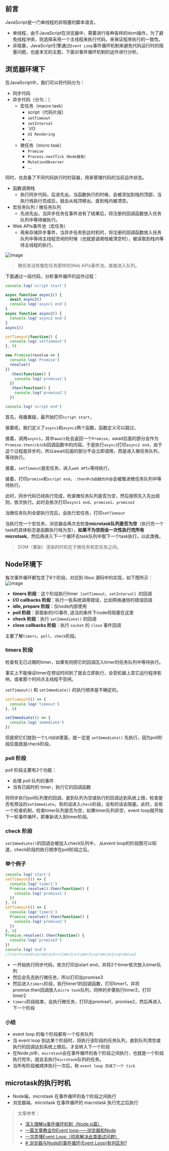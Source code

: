 ## 前言

JavaScript是一门单线程的非阻塞的脚本语言。
- 单线程，由于JavaScript在浏览器中，需要进行各种各样的dom操作，为了避免线程冲突，则选择采用一个主线程来执行代码，来保证程序执行的一致性。
- 非阻塞，JavaScript引擎通过`Event Loop`事件循环机制来避免代码运行时的阻塞问题，也是本文的主题，下面对事件循环机制的运作进行分析。

## 浏览器环境下

在JavaScript中，我们可以将代码分为：
- 同步代码
- 异步代码（分为：）
	- 宏任务（macro task）
		- script（代码片段）
		- `setTimeout`
		- `setInterval`
		- `I/O
		- `UI Rendering`
		- ...
	- 微任务（micro task）
		- `Promise`
		- `Process.nextTick（Node独有）`
		- `MutationObserver`
		- ...

同时，也具备了不同代码执行时的容器，用来管理代码的当前运作状态。
- 函数调用栈
	- 执行同步代码，后进先出，当函数执行的时候，会被添加到栈的顶部，当执行栈执行完成后，就会从栈顶移出，直到栈内被清空。
- 宏任务队列 / 微任务队列
	- 先进先出，当异步任务在事件池有了结果后，将注册的回调函数放入任务队列中等待被执行。
- Web APIs事件池（宏任务）
	- 用来存储异步事件，当异步任务到达时机时，将注册的回调函数放入任务队列中等待主线程空闲的时候（也就是调用栈被清空时），被读取到栈内等待主线程的执行。

![image](https://cdn.jsdelivr.net/gh/Merlin218/image-storage@master/picX/image.15vawwy79ucg.webp)

>微任务没有像宏任务那样的Web APIs事件池，直接进入队列。

下面通过一段代码，分析事件循环的运作过程：

```js
console.log('script start')

async function async1() {
  await async2()
  console.log('async1 end')
}
async function async2() {
  console.log('async2 end') 
}
async1()

setTimeout(function() {
  console.log('setTimeout')
}, 0)

new Promise(resolve => {
  console.log('Promise')
  resolve()
})
  .then(function() {
    console.log('promise1')
  })
  .then(function() {
    console.log('promise2')
  })

console.log('script end')
```

首先，毋庸置疑，最开始打印`script start`，

接着呢，我们定义了`async1`和`async2`两个函数，函数定义可以跳过，

接着，调用`async1`，其中`await`处会返回一个`Promise`，await后面的部分会作为`Promise.then(cb)`cb回调函数中的内容。于是执行`async2`打印`async2 end`，由于这个过程是异步的，所以await后面的部分不会立即调用，而是进入微任务队列，等待执行。

接着，`setTimeout`是宏任务，进入`web APIs`等待执行。

接着，打印`promise`和`script end`，`.then中cb函数的内容`会被推进微任务队列中等待执行。

此时，同步代码已经执行完成，检查微任务队列是否为空，然后按照先入先出规则，依次执行。此时会依次打印`async1 end`、`promise1`、`promise2`

当微任务队列全部执行完后，会执行宏任务，打印`setTimeout`

当执行完一个宏任务，浏览器会再次去检查**microtask队列是否为空**（执行完一个task的具体标志是函数执行栈为空），**如果不为空则会一次性执行完所有microtask**。然后再进入下一个循环去task队列中取下一个task执行，以此类推。

> DOM（重新）渲染的时机在于微任务和宏任务之间。

## Node环境下

每次事件循环都包含了6个阶段，对应到 libuv 源码中的实现，如下图所示：
![image](http://lynnelv.github.io/img/article/event-loop/node-libuv.png)

-   **timers 阶段**：这个阶段执行timer（`setTimeout`、`setInterval`）的回调
-   **I/O callbacks 阶段**：执行一些系统调用错误，比如网络通信的错误回调
-   **idle, prepare 阶段**：仅node内部使用
-   **poll 阶段**：获取新的I/O事件, 适当的条件下node将阻塞在这里
-   **check 阶段**：执行 `setImmediate()` 的回调
-   **close callbacks 阶段**：执行 `socket` 的 `close` 事件回调

主要了解`timers`、`poll`、`check`阶段。

### timers 阶段

检查有无已过期的timer，如果有则把它的回调压入timer的任务队列中等待执行。

事实上不能保证timer在预设时间到了就会立即执行，会受机器上其它运行程序影响，或者那个时间点主线程不空闲。

`setTimeout()` 和 `setImmediate()` 的执行顺序是不确定的。

```javascript
setTimeout(() => {
  console.log('timeout')
}, 0)

setImmediate(() => {
  console.log('immediate')
})
```

但是把它们放到一个`I/O回调`里面，就一定是 `setImmediate()` 先执行，因为poll阶段后面就是check阶段。

### poll 阶段

poll 阶段主要有2个功能：

-   处理 poll 队列的事件
-   当有已超时的 timer，执行它的回调函数

将同步执行poll队列里的回调，直到队列为空或执行的回调达到系统上限，检查是否有预设的`setImmediate`，有的话进入`check`阶段，没有的话会阻塞。此时，会有一个检查机制，检查timer队列是否为空，如果timer队列非空，event loop就开始下一轮事件循环，即重新进入到timer阶段。

### check 阶段

`setImmediate()`的回调会被加入check队列中， 从event loop的阶段图可以知道，check阶段的执行顺序在poll阶段之后。

### 举个例子

```js
console.log('start')
setTimeout(() => {
  console.log('timer1')
  Promise.resolve().then(function() {
    console.log('promise1')
  })
}, 0)
setTimeout(() => {
  console.log('timer2')
  Promise.resolve().then(function() {
    console.log('promise2')
  })
}, 0)
Promise.resolve().then(function() {
  console.log('promise3')
})
console.log('end')
//start=>end=>promise3=>timer1=>timer2=>promise1=>promise2
```

-   一开始执行同步代码，依次打印出start end，并将2个timer依次放入timer队列
-   然后会先去执行微任务，所以打印出promise3
-   然后进入`timers`阶段，执行timer1的回调函数，打印timer1，并将promise.then回调放入`micro task`队列，同样的步骤执行timer2，打印timer2
-   `timers`阶段结束，会执行微任务，打印出promise1，promise2，然后再进入下一个阶段

### 小结

-   event loop 的每个阶段都有一个任务队列
-   当 event loop 到达某个阶段时，将执行该阶段的任务队列，直到队列清空或执行的回调达到系统上限后，才会转入下一个阶段
-   在Node.js中，`microtask`会在事件循环的各个阶段之间执行，也就是一个阶段执行完毕，就会去执行`microtask`队列的任务。
-   当所有阶段被顺序执行一次后，称 `event loop 完成了一个 tick`

## microtask的执行时机

-   Node端，microtask 在事件循环的各个阶段之间执行
-   浏览器端，microtask 在事件循环的 macrotask 执行完之后执行

> 文章参考：
> - [深入理解js事件循环机制（Node.js篇）](http://lynnelv.github.io/js-event-loop-nodejs)
>  - [一篇文章教会你Event loop——浏览器和Node](https://segmentfault.com/a/1190000013861128)
>  - [一次弄懂Event Loop（彻底解决此类面试问题）](https://juejin.cn/post/6844903764202094606)
> -  [# 浏览器与Node的事件循环(Event Loop)有何区别?](https://juejin.cn/post/6844903761949753352)